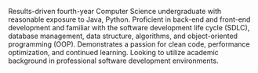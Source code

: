 Results-driven fourth-year Computer Science undergraduate with reasonable exposure to Java, Python. Proficient in back-end and front-end development and familiar with the software development life cycle (SDLC), database management, data structure, algorithms, and object-oriented programming (OOP). Demonstrates a passion for clean code, performance optimization, and continued learning. Looking to utilize academic background in professional software development environments.
